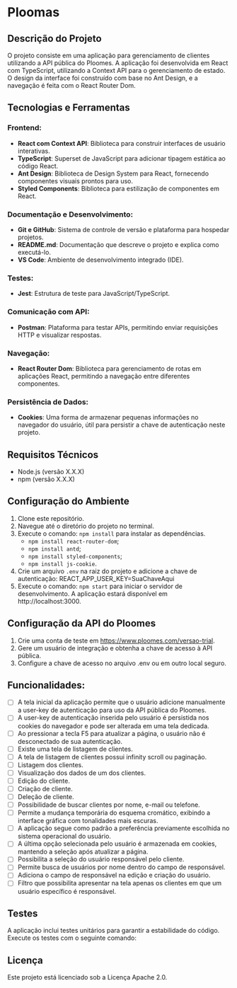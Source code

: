 # Ploomas

## Descrição do Projeto

O projeto consiste em uma aplicação para gerenciamento de clientes utilizando a API pública do Ploomes. A aplicação foi desenvolvida em React com TypeScript, utilizando a Context API para o gerenciamento de estado. O design da interface foi construído com base no Ant Design, e a navegação é feita com o React Router Dom.

## Tecnologias e Ferramentas

### Frontend:
- **React com Context API**: Biblioteca para construir interfaces de usuário interativas.
- **TypeScript**: Superset de JavaScript para adicionar tipagem estática ao código React.
- **Ant Design**: Biblioteca de Design System para React, fornecendo componentes visuais prontos para uso.
- **Styled Components**: Biblioteca para estilização de componentes em React.

### Documentação e Desenvolvimento:
- **Git e GitHub**: Sistema de controle de versão e plataforma para hospedar projetos.
- **README.md**: Documentação que descreve o projeto e explica como executá-lo.
- **VS Code**: Ambiente de desenvolvimento integrado (IDE).

### Testes:
- **Jest**: Estrutura de teste para JavaScript/TypeScript.

### Comunicação com API:
- **Postman**: Plataforma para testar APIs, permitindo enviar requisições HTTP e visualizar respostas.

### Navegação:
- **React Router Dom**: Biblioteca para gerenciamento de rotas em aplicações React, permitindo a navegação entre diferentes componentes.

### Persistência de Dados:
- **Cookies**: Uma forma de armazenar pequenas informações no navegador do usuário, útil para persistir a chave de autenticação neste projeto.


## Requisitos Técnicos

- Node.js (versão X.X.X)
- npm (versão X.X.X)

## Configuração do Ambiente

1. Clone este repositório.
2. Navegue até o diretório do projeto no terminal.
3. Execute o comando: `npm install` para instalar as dependências.
    - `npm install react-router-dom`;
    - `npm install antd`;
    - `npm install styled-components`;
    - `npm install js-cookie`.
4. Crie um arquivo `.env` na raiz do projeto e adicione a chave de autenticação: REACT_APP_USER_KEY=SuaChaveAqui
5. Execute o comando: `npm start` para iniciar o servidor de desenvolvimento. A aplicação estará disponível em http://localhost:3000.

## Configuração da API do Ploomes

1. Crie uma conta de teste em https://www.ploomes.com/versao-trial.
2. Gere um usuário de integração e obtenha a chave de acesso à API pública.
3. Configure a chave de acesso no arquivo .env ou em outro local seguro.

## Funcionalidades:

- [ ] A tela inicial da aplicação permite que o usuário adicione manualmente a user-key de autenticação para uso da API pública do Ploomes.
- [ ] A user-key de autenticação inserida pelo usuário é persistida nos cookies do navegador e pode ser alterada em uma tela dedicada.
- [ ] Ao pressionar a tecla F5 para atualizar a página, o usuário não é desconectado de sua autenticação.
- [ ] Existe uma tela de listagem de clientes.
- [ ] A tela de listagem de clientes possui infinity scroll ou paginação.
- [ ] Listagem dos clientes.
- [ ] Visualização dos dados de um dos clientes.
- [ ] Edição do cliente.
- [ ] Criação de cliente.
- [ ] Deleção de cliente.
- [ ] Possibilidade de buscar clientes por nome, e-mail ou telefone.
- [ ] Permite a mudança temporária do esquema cromático, exibindo a interface gráfica com tonalidades mais escuras.
- [ ] A aplicação segue como padrão a preferência previamente escolhida no sistema operacional do usuário.
- [ ] A última opção selecionada pelo usuário é armazenada em cookies, mantendo a seleção após atualizar a página.
- [ ] Possibilita a seleção do usuário responsável pelo cliente.
- [ ] Permite busca de usuários por nome dentro do campo de responsável.
- [ ] Adiciona o campo de responsável na edição e criação do usuário.
- [ ] Filtro que possibilita apresentar na tela apenas os clientes em que um usuário específico é responsável.

## Testes

A aplicação inclui testes unitários para garantir a estabilidade do código. Execute os testes com o seguinte comando:

## Licença
Este projeto está licenciado sob a Licença Apache 2.0.